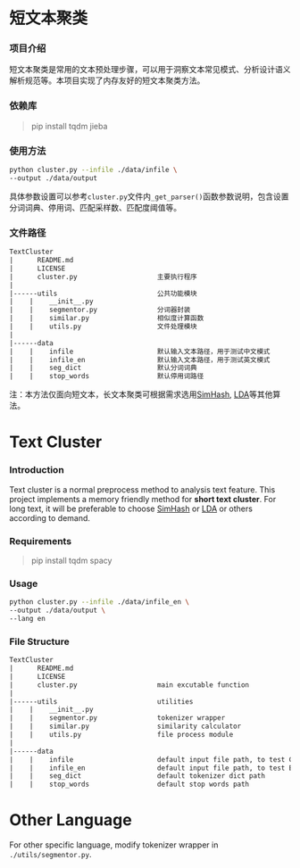 # 短文本聚类

### 项目介绍
短文本聚类是常用的文本预处理步骤，可以用于洞察文本常见模式、分析设计语义解析规范等。本项目实现了内存友好的短文本聚类方法。



### 依赖库

>  pip install tqdm jieba



### 使用方法

```bash
python cluster.py --infile ./data/infile \
--output ./data/output
```

具体参数设置可以参考```cluster.py```文件内```_get_parser()```函数参数说明，包含设置分词词典、停用词、匹配采样数、匹配度阈值等。



### 文件路径

```html
TextCluster
|      README.md
|      LICENSE
|      cluster.py                    主要执行程序
|      
|------utils                         公共功能模块
|    |    __init__.py
|    |    segmentor.py               分词器封装
|    |    similar.py                 相似度计算函数
|    |    utils.py                   文件处理模块
|
|------data
|    |    infile                     默认输入文本路径，用于测试中文模式
|    |    infile_en                  默认输入文本路径，用于测试英文模式
|    |    seg_dict                   默认分词词典
|    |    stop_words                 默认停用词路径
```



注：本方法仅面向短文本，长文本聚类可根据需求选用[SimHash](https://en.wikipedia.org/wiki/SimHash), [LDA](https://en.wikipedia.org/wiki/Latent_Dirichlet_allocation)等其他算法。



# Text Cluster

### Introduction

Text cluster is a normal preprocess method to analysis text feature. This project implements a memory friendly method for **short text cluster**. For long text, it will be preferable to choose [SimHash](https://en.wikipedia.org/wiki/SimHash) or [LDA](https://en.wikipedia.org/wiki/Latent_Dirichlet_allocation) or others according to demand.



### Requirements

>  pip install tqdm spacy



### Usage

```bash
python cluster.py --infile ./data/infile_en \
--output ./data/output \
--lang en
```



### File Structure

```html
TextCluster
|      README.md
|      LICENSE
|      cluster.py                    main excutable function
|      
|------utils                         utilities
|    |    __init__.py
|    |    segmentor.py               tokenizer wrapper
|    |    similar.py                 similarity calculator
|    |    utils.py                   file process module
|
|------data
|    |    infile                     default input file path, to test Chinese mode
|    |    infile_en                  default input file path, to test English mode
|    |    seg_dict                   default tokenizer dict path
|    |    stop_words                 default stop words path
```





# Other Language

For other specific language, modify tokenizer wrapper in ```./utils/segmentor.py```. 

